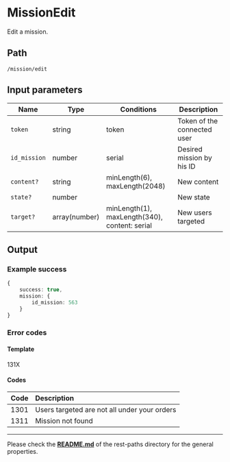 # MissionEdit
Edit a mission.

## Path
`/mission/edit`

## Input parameters
| Name | Type | Conditions | Description |
| --- | --- | --- | --- |
| `token` | string | token | Token of the connected user |
| `id_mission` | number | serial | Desired mission by his ID |
| `content?` | string | minLength(6), maxLength(2048) | New content |
| `state?` | number |  | New state |
| `target?` | array(number) | minLength(1), maxLength(340), content: serial | New users targeted |

## Output

### Example success
```TypeScript
{
    success: true,
    mission: {
        id_mission: 563
    }
}
```

### Error codes
#### Template
131X

#### Codes
| Code | Description |
| ---: | :--- |
| 1301 | Users targeted are not all under your orders |
| 1311 | Mission not found |

---
Please check the **[README.md](../README.md)** of the rest-paths directory for the general properties.
